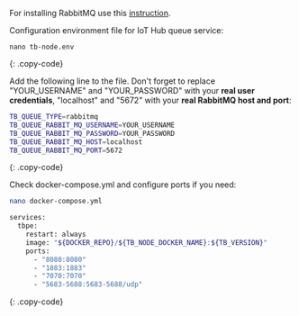 
For installing RabbitMQ use this [instruction](https://www.rabbitmq.com/install-debian.html).

Configuration environment file for IoT Hub queue service:

```text
nano tb-node.env
```
{: .copy-code}

Add the following line to the file. Don't forget to replace "YOUR_USERNAME" and "YOUR_PASSWORD" with your **real user credentials**, "localhost" and "5672" with your **real RabbitMQ host and port**:

```bash
TB_QUEUE_TYPE=rabbitmq
TB_QUEUE_RABBIT_MQ_USERNAME=YOUR_USERNAME
TB_QUEUE_RABBIT_MQ_PASSWORD=YOUR_PASSWORD
TB_QUEUE_RABBIT_MQ_HOST=localhost
TB_QUEUE_RABBIT_MQ_PORT=5672
```
{: .copy-code}

Check docker-compose.yml and configure ports if you need:

```bash
nano docker-compose.yml
```

```bash
services:
  tbpe:
    restart: always
    image: "${DOCKER_REPO}/${TB_NODE_DOCKER_NAME}:${TB_VERSION}"
    ports:
      - "8080:8080"
      - "1883:1883"
      - "7070:7070"
      - "5683-5688:5683-5688/udp"
```
{: .copy-code}

